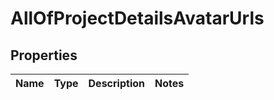 # AllOfProjectDetailsAvatarUrls

## Properties
Name | Type | Description | Notes
------------ | ------------- | ------------- | -------------
